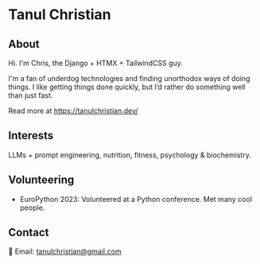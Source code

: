 # Tanul Christian

## About
Hi. I'm Chris, the Django + HTMX + TailwindCSS guy.

I'm a fan of underdog technologies and finding unorthodox ways of doing things. I like getting things done quickly, but I’d rather do something well than just fast.

Read more at https://tanulchristian.dev/

## Interests
LLMs + prompt engineering, nutrition, fitness, psychology & biochemistry.

## Volunteering
* EuroPython 2023: Volunteered at a Python conference. Met many cool people.

## Contact
📧 Email: [tanulchristian@gmail.com](mailto:tanulchristian@gmail.com)

